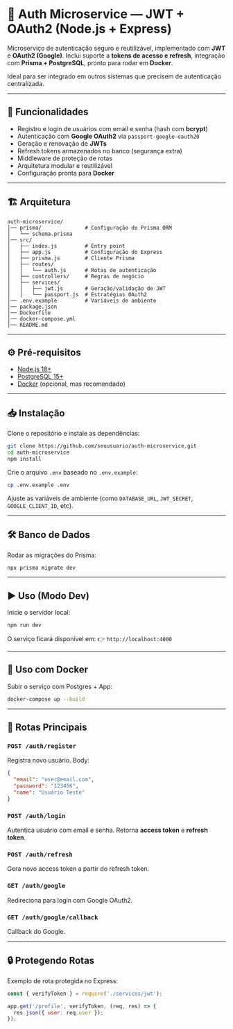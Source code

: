 # 🔐 Auth Microservice — JWT + OAuth2 (Node.js + Express)

Microserviço de autenticação seguro e reutilizável, implementado com **JWT** e **OAuth2 (Google)**.
Inclui suporte a **tokens de acesso e refresh**, integração com **Prisma + PostgreSQL**, pronto para rodar em **Docker**.

Ideal para ser integrado em outros sistemas que precisem de autenticação centralizada.

---

## 🚀 Funcionalidades

* Registro e login de usuários com email e senha (hash com **bcrypt**)
* Autenticação com **Google OAuth2** via `passport-google-oauth20`
* Geração e renovação de **JWTs**
* Refresh tokens armazenados no banco (segurança extra)
* Middleware de proteção de rotas
* Arquitetura modular e reutilizável
* Configuração pronta para **Docker**

---

## 🏗️ Arquitetura

```
auth-microservice/
│── prisma/              # Configuração do Prisma ORM
│   └── schema.prisma
│── src/
│   ├── index.js         # Entry point
│   ├── app.js           # Configuração do Express
│   ├── prisma.js        # Cliente Prisma
│   ├── routes/
│   │   └── auth.js      # Rotas de autenticação
│   ├── controllers/     # Regras de negócio
│   ├── services/
│   │   ├── jwt.js       # Geração/validação de JWT
│   │   └── passport.js  # Estratégias OAuth2
│── .env.example         # Variáveis de ambiente
│── package.json
│── Dockerfile
│── docker-compose.yml
│── README.md
```

---

## ⚙️ Pré-requisitos

* [Node.js 18+](https://nodejs.org)
* [PostgreSQL 15+](https://www.postgresql.org/)
* [Docker](https://www.docker.com/) (opcional, mas recomendado)

---

## 📥 Instalação

Clone o repositório e instale as dependências:

```bash
git clone https://github.com/seuusuario/auth-microservice.git
cd auth-microservice
npm install
```

Crie o arquivo `.env` baseado no `.env.example`:

```bash
cp .env.example .env
```

Ajuste as variáveis de ambiente (como `DATABASE_URL`, `JWT_SECRET`, `GOOGLE_CLIENT_ID`, etc).

---

## 🛠️ Banco de Dados

Rodar as migrações do Prisma:

```bash
npx prisma migrate dev
```

---

## ▶️ Uso (Modo Dev)

Inicie o servidor local:

```bash
npm run dev
```

O serviço ficará disponível em:
👉 `http://localhost:4000`

---

## 🐳 Uso com Docker

Subir o serviço com Postgres + App:

```bash
docker-compose up --build
```

---

## 🔑 Rotas Principais

### `POST /auth/register`

Registra novo usuário.
Body:

```json
{
  "email": "user@email.com",
  "password": "123456",
  "name": "Usuário Teste"
}
```

### `POST /auth/login`

Autentica usuário com email e senha.
Retorna **access token** e **refresh token**.

### `POST /auth/refresh`

Gera novo access token a partir do refresh token.

### `GET /auth/google`

Redireciona para login com Google OAuth2.

### `GET /auth/google/callback`

Callback do Google.

---

## 🔒 Protegendo Rotas

Exemplo de rota protegida no Express:

```js
const { verifyToken } = require('./services/jwt');

app.get('/profile', verifyToken, (req, res) => {
  res.json({ user: req.user });
});
```
